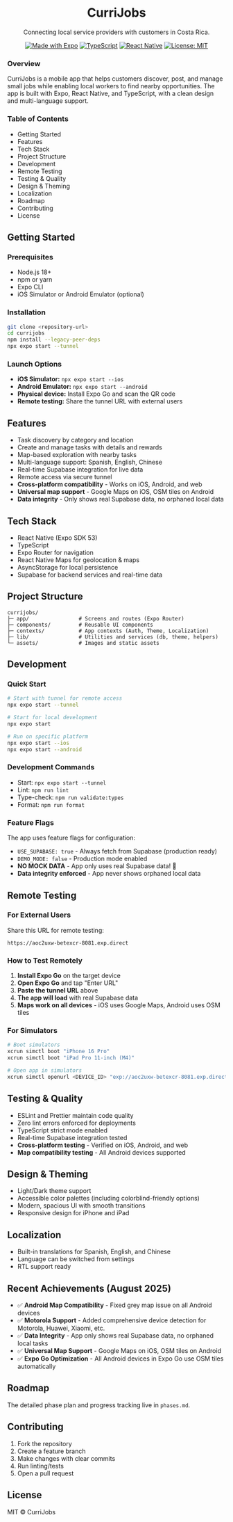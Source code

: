 <div align="center">

# CurriJobs

Connecting local service providers with customers in Costa Rica.

[![Made with Expo](https://img.shields.io/badge/Expo-6f4cff?logo=expo&logoColor=white)](https://expo.dev/)
[![TypeScript](https://img.shields.io/badge/TypeScript-3178c6?logo=typescript&logoColor=white)](https://www.typescriptlang.org/)
[![React Native](https://img.shields.io/badge/React%20Native-61dafb?logo=react&logoColor=000)](https://reactnative.dev/)
[![License: MIT](https://img.shields.io/badge/License-MIT-yellow.svg)](LICENSE)

</div>

### Overview
CurriJobs is a mobile app that helps customers discover, post, and manage small jobs while enabling local workers to find nearby opportunities. The app is built with Expo, React Native, and TypeScript, with a clean design and multi-language support.

### Table of Contents
- Getting Started
- Features
- Tech Stack
- Project Structure
- Development
- Remote Testing
- Testing & Quality
- Design & Theming
- Localization
- Roadmap
- Contributing
- License

## Getting Started

### Prerequisites
- Node.js 18+
- npm or yarn
- Expo CLI
- iOS Simulator or Android Emulator (optional)

### Installation
```bash
git clone <repository-url>
cd currijobs
npm install --legacy-peer-deps
npx expo start --tunnel
```

### Launch Options
- **iOS Simulator:** `npx expo start --ios`
- **Android Emulator:** `npx expo start --android`
- **Physical device:** Install Expo Go and scan the QR code
- **Remote testing:** Share the tunnel URL with external users

## Features
- Task discovery by category and location
- Create and manage tasks with details and rewards
- Map-based exploration with nearby tasks
- Multi-language support: Spanish, English, Chinese
- Real-time Supabase integration for live data
- Remote access via secure tunnel
- **Cross-platform compatibility** - Works on iOS, Android, and web
- **Universal map support** - Google Maps on iOS, OSM tiles on Android
- **Data integrity** - Only shows real Supabase data, no orphaned local data

## Tech Stack
- React Native (Expo SDK 53)
- TypeScript
- Expo Router for navigation
- React Native Maps for geolocation & maps
- AsyncStorage for local persistence
- Supabase for backend services and real-time data

## Project Structure
```
currijobs/
├─ app/                # Screens and routes (Expo Router)
├─ components/         # Reusable UI components
├─ contexts/           # App contexts (Auth, Theme, Localization)
├─ lib/                # Utilities and services (db, theme, helpers)
└─ assets/             # Images and static assets
```

## Development

### Quick Start
```bash
# Start with tunnel for remote access
npx expo start --tunnel

# Start for local development
npx expo start

# Run on specific platform
npx expo start --ios
npx expo start --android
```

### Development Commands
- Start: `npx expo start --tunnel`
- Lint: `npm run lint`
- Type-check: `npm run validate:types`
- Format: `npm run format`

### Feature Flags
The app uses feature flags for configuration:
- `USE_SUPABASE: true` - Always fetch from Supabase (production ready)
- `DEMO_MODE: false` - Production mode enabled
- **NO MOCK DATA** - App only uses real Supabase data! 🚀
- **Data integrity enforced** - App never shows orphaned local data

## Remote Testing

### For External Users
Share this URL for remote testing:
```
https://aoc2uxw-betexcr-8081.exp.direct
```

### How to Test Remotely
1. **Install Expo Go** on the target device
2. **Open Expo Go** and tap "Enter URL"
3. **Paste the tunnel URL** above
4. **The app will load** with real Supabase data
5. **Maps work on all devices** - iOS uses Google Maps, Android uses OSM tiles

### For Simulators
```bash
# Boot simulators
xcrun simctl boot "iPhone 16 Pro"
xcrun simctl boot "iPad Pro 11-inch (M4)"

# Open app in simulators
xcrun simctl openurl <DEVICE_ID> "exp://aoc2uxw-betexcr-8081.exp.direct"
```

## Testing & Quality
- ESLint and Prettier maintain code quality
- Zero lint errors enforced for deployments
- TypeScript strict mode enabled
- Real-time Supabase integration tested
- **Cross-platform testing** - Verified on iOS, Android, and web
- **Map compatibility testing** - All Android devices supported

## Design & Theming
- Light/Dark theme support
- Accessible color palettes (including colorblind-friendly options)
- Modern, spacious UI with smooth transitions
- Responsive design for iPhone and iPad

## Localization
- Built-in translations for Spanish, English, and Chinese
- Language can be switched from settings
- RTL support ready

## Recent Achievements (August 2025)
- ✅ **Android Map Compatibility** - Fixed grey map issue on all Android devices
- ✅ **Motorola Support** - Added comprehensive device detection for Motorola, Huawei, Xiaomi, etc.
- ✅ **Data Integrity** - App only shows real Supabase data, no orphaned local tasks
- ✅ **Universal Map Support** - Google Maps on iOS, OSM tiles on Android
- ✅ **Expo Go Optimization** - All Android devices in Expo Go use OSM tiles automatically

## Roadmap
The detailed phase plan and progress tracking live in `phases.md`.

## Contributing
1. Fork the repository
2. Create a feature branch
3. Make changes with clear commits
4. Run linting/tests
5. Open a pull request

## License
MIT © CurriJobs